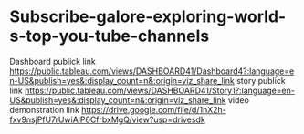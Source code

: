 # Subscribe-galore-exploring-world-s-top-you-tube-channels
Dashboard publick link https://public.tableau.com/views/DASHBOARD41/Dashboard4?:language=en-US&publish=yes&:display_count=n&:origin=viz_share_link
story publick link https://public.tableau.com/views/DASHBOARD41/Story1?:language=en-US&publish=yes&:display_count=n&:origin=viz_share_link
video demonstration link https://drive.google.com/file/d/1nX2h-fxv9nsjPfU7rUwiAlP6CfrbxMgQ/view?usp=drivesdk
